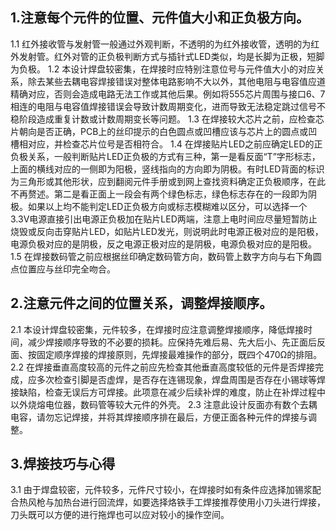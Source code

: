 ## 1.注意每个元件的位置、元件值大小和正负极方向。
1.1 红外接收管与发射管一般通过外观判断，不透明的为红外接收管，透明的为红外发射管。红外对管的正负极判断方式与插针式LED类似，均是长脚为正极，短脚为负极。
1.2 本设计焊盘较密集，在焊接时应特别注意位号与元件值大小的对应关系，除去某些去耦电容焊接错误对整体电路影响不大以外，其他电阻与电容值应道精确对应，否则会造成电路无法工作或其他后果。例如将555芯片周围与接口6、7相连的电阻与电容值焊接错误会导致计数周期变化，进而导致无法稳定跳过信号不稳阶段造成重复计数或计数周期变长等问题。
1.3 在焊接较大芯片之前，应检查芯片朝向是否正确，PCB上的丝印提示的白色圆点或凹槽应该与芯片上的圆点或凹槽相对应，并检查芯片位号是否相符合。
1.4 在焊接贴片LED之前应确定LED的正负极关系，一般判断贴片LED正负极的方式有三种，第一是看反面“T”字形标志，上面的横线对应的一侧即为阳极，竖线指向的方向即为阴极。有时LED背面的标识为三角形或其他形状，应到翻阅元件手册或到网上查找资料确定正负极顺序，在此不再赘述。第二是看正面上一段会有两个绿色标志，绿色标志存在的一段即为阴极。如果以上均不能判定LED正负极方向或标志模糊难以区分，可以选择一个3.3V电源直接引出电源正负极加在贴片LED两端，注意上电时间应尽量短暂防止烧毁或反向击穿贴片LED，如贴片LED发光，则说明此时电源正极对应的是阳极，电源负极对应的是阴极，反之电源正极对应的是阴极，电源负极对应的是阳极。
1.5 在焊接数码管之前应根据丝印确定数码管方向，数码管上数字方向与右下角圆点位置应与丝印完全吻合。
## 2.注意元件之间的位置关系，调整焊接顺序。
2.1 本设计焊盘较密集，元件较多，在焊接时应注意调整焊接顺序，降低焊接时间，减少焊接顺序导致的不必要的损耗。应保持先难后易、先大后小、先正面后反面、按固定顺序焊接的焊接原则，先焊接最难操作的部分，既四个470Ω的排阻。
2.2 在焊接垂直高度较高的元件之前应先检查其他垂直高度较低的元件是否焊接完成，应多次检查引脚是否虚焊，是否存在连锡现象，焊盘周围是否存在小锡球等焊接缺陷，检查无误后方可焊接。此项意在减少后续补焊的难度，防止在补焊过程中以外烧熔电位器，数码管等较大元件的外壳。
2.3 注意此设计反面亦有数个去耦电容，请勿忘记焊接，并将其焊接顺序排在最后，方便正面各种元件的焊接与调整。
## 3.焊接技巧与心得
3.1 由于焊盘较密，元件较多，元件尺寸较小，在焊接时如有条件应选择加锡浆配合热风枪与加热台进行回流焊，如要选择烙铁手工焊接推荐使用小刀头进行焊接，刀头既可以方便的进行拖焊也可以应对较小的操作空间。
